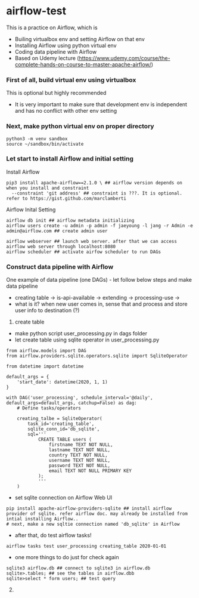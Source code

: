 # airflow-test
This is a practice on Airflow, which is
- Builing virtualbox env and setting Airflow on that env
- Installing Airflow using python virtual env
- Coding data pipeline with Airflow
- Based on Udemy lecture (https://www.udemy.com/course/the-complete-hands-on-course-to-master-apache-airflow/)

### First of all, build virtual env using virtualbox
This is optional but highly recommended
- It is very important to make sure that development env is independent and has no conflict with other env setting


### Next, make python virtual env on proper directory

```
python3 -m venv sandbox
source ~/sandbox/bin/activate
```

### Let start to install Airflow and initial setting

Install Airflow
```
pip3 install apache-airflow==2.1.0 \ ## airflow version depends on when you install and constraint 
  --constraint 'git address' ## constraint is ???. It is optional. refer to https://gist.github.com/marclamberti
```


Airflow Inital Setting
```
airflow db init ## airflow metadata initializing
airflow users create -u admin -p admin -f jaeyoung -l jang -r Admin -e admin@airflow.com ## create admin user

airflow webserver ## launch web server. after that we can access airflow web server through localhost:8080
airflow scheduler ## activate airfow scheduler to run DAGs
```

### Construct data pipeline with Airflow
One example of data pipeline (one DAGs) - let follow below steps and make data pipeline
- creating table -> is-api-available -> extending -> processing-use -> 
- what is it? when new user comes in, sense that and process and store user info to destination (?)

1) create table
- make python script user_processing.py in dags folder
- let create table using sqlite operator in user_processing.py
```
from airflow.models import DAG
from airflow.providers.sqlite.operators.sqlite import SqliteOperator

from datetime import datetime

default_args = {
    'start_date': datetime(2020, 1, 1)
}

with DAG('user_processing', schedule_interval='@daily', default_args=default_args, catchup=False) as dag:
    # Define tasks/operators

    creating_talbe = SqliteOperator(
        task_id='creating_table',
        sqlite_conn_id='db_sqlite',
        sql='''
            CREATE TABLE users (
                firstname TEXT NOT NULL,
                lastname TEXT NOT NULL,
                country TEXT NOT NULL,
                username TEXT NOT NULL,
                password TEXT NOT NULL,
                email TEXT NOT NULL PRIMARY KEY
            );
            '''
    )
```
- set sqlite connection on Airflow Web UI

```
pip install apache-airflow-providers-sqlite ## install airflow provider of sqlite. refer airflow doc. may already be installed from intial installing Airflow..
# next, make a new sqltie connection named 'db_sqlite' in Airflow
```

- after that, do test airflow tasks!

`airflow tasks test user_processing creating_table 2020-01-01`

- one more things to do just for check again
```
sqlite3 airflow.db ## connect to sqlite3 in airflow.db
sqlite>.tables; ## see the tables in airflow.dbb
sqlite>select * form users; ## test query
```

2) 


